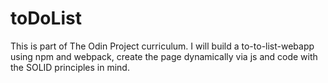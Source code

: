 # toDoList

This is part of The Odin Project curriculum. I will build a to-to-list-webapp using
npm and webpack, create the page dynamically via js and code with the SOLID principles
in mind.
